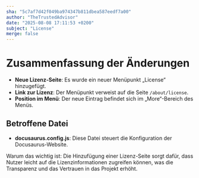 ```yaml
---
sha: "5c7af7d42f049ba974347b811dbea587eedf7a00"
author: "TheTrustedAdvisor"
date: "2025-08-08 17:11:53 +0200"
subject: "License"
merge: false
---
```


# Zusammenfassung der Änderungen

- **Neue Lizenz-Seite**: Es wurde ein neuer Menüpunkt „License“ hinzugefügt.
- **Link zur Lizenz**: Der Menüpunkt verweist auf die Seite `/about/license`.
- **Position im Menü**: Der neue Eintrag befindet sich im „More“-Bereich des Menüs.

## Betroffene Datei
- **docusaurus.config.js**: Diese Datei steuert die Konfiguration der Docusaurus-Website.

Warum das wichtig ist: Die Hinzufügung einer Lizenz-Seite sorgt dafür, dass Nutzer leicht auf die Lizenzinformationen zugreifen können, was die Transparenz und das Vertrauen in das Projekt erhöht.

